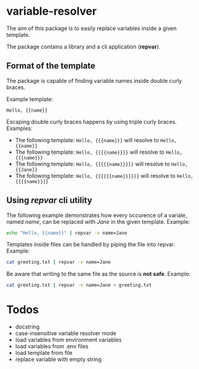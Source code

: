 # variable-resolver
The aim of this package is to easily replace variables inside a given template.

The package contains a library and a cli application (**repvar**).

## Format of the template
The package is capable of finding variable names inside double curly braces.

Example template:
```
Hello, {{name}}
```

Escaping double curly braces happens by using triple curly braces. Examples:
* The following template: `Hello, {{{name}}}` will resolve to `Hello, {{name}}`
* The following template: `Hello, {{{{name}}}}` will resolve to `Hello, {{{name}}}`
* The following template: `Hello, {{{{{name}}}}}` will resolve to `Hello, {{Jane}}`
* The following template: `Hello, {{{{{{name}}}}}}` will resolve to `Hello, {{{{name}}}}`

## Using *repvar* cli utility
The following example demonstrates how every occurence of a variale, named *name*, can be replaced with *Jane* in the given template. Example:
```bash
echo "Hello, {{name}}" | repvar -v name=Jane
```

Templates inside files can be handled by piping the file into repvar. Example:
```bash
cat greeting.txt | repvar -v name=Jane
```

Be aware that writing to the same file as the source is **not safe**. Example:
```bash
cat greeting.txt | repvar -v name=Jane > greeting.txt
```

# Todos
* docstring
* case-insensitive variable resolver mode
* load variables from environment variables
* load variables from .env files
* load template from file
* replace variable with empty string
